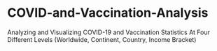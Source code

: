 # COVID-and-Vaccination-Analysis
Analyzing and Visualizing COVID-19 and Vaccination Statistics At Four Different Levels (Worldwide, Continent, Country, Income Bracket)
